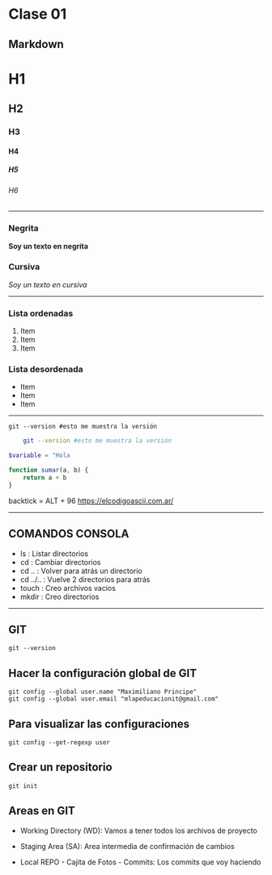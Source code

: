 # Clase 01

## Markdown

# H1
## H2
### H3
#### H4
##### H5
###### H6

---

### Negrita

**Soy un texto en negrita**

### Cursiva

*Soy un texto en cursiva*

---

### Lista ordenadas

1. Item
2. Item
3. Item

### Lista desordenada

* Item
* Item
* Item

--- 

    git --version #esto me muestra la versión

```bash
    git --version #esto me muestra la versión
```

```php
$variable = "Hola
```

```js
function sumar(a, b) {
    return a + b
}
```

backtick = ALT + 96
https://elcodigoascii.com.ar/

--- 

## COMANDOS CONSOLA

* ls : Listar directorios
* cd : Cambiar directorios
* cd .. : Volver para atrás un directorio
* cd ../.. : Vuelve 2 directorios para atrás
* touch : Creo archivos vacios
* mkdir : Creo directorios

---

## GIT

    git --version

## Hacer la configuración global de GIT

    git config --global user.name "Maximiliano Principe"
    git config --global user.email "mlapeducacionit@gmail.com"

## Para visualizar las configuraciones

    git config --get-regexp user

## Crear un repositorio

    git init

## Areas en GIT

* Working Directory (WD): Vamos a tener todos los archivos de proyecto

* Staging Area (SA): Area intermedia de confirmación de cambios

* Local REPO - Cajita de Fotos - Commits: Los commits que voy haciendo



